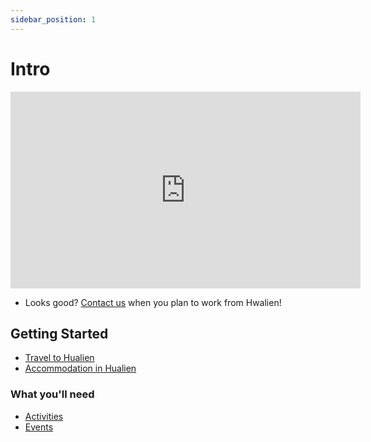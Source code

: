 ```yaml
---
sidebar_position: 1
---
```


# Intro

<iframe width="560" height="315" src="https://www.youtube.com/embed/OQoZWGhVDjA?si=rDkOKwKW3483aZ4H" title="YouTube video player" frameborder="0" allow="accelerometer; autoplay; clipboard-write; encrypted-media; gyroscope; picture-in-picture; web-share" referrerpolicy="strict-origin-when-cross-origin" allowfullscreen></iframe>

- Looks good? [Contact us](/blog/welcome) when you plan to work from Hwalien!

## Getting Started

- [Travel to Hualien](/docs/travel)
- [Accommodation in Hualien](/docs/accommodation)

### What you'll need

- [Activities](/docs/category/activities)
- [Events](/docs/activities/events)
